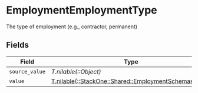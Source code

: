 # EmploymentEmploymentType

The type of employment (e.g., contractor, permanent)


## Fields

| Field                                                                                                  | Type                                                                                                   | Required                                                                                               | Description                                                                                            |
| ------------------------------------------------------------------------------------------------------ | ------------------------------------------------------------------------------------------------------ | ------------------------------------------------------------------------------------------------------ | ------------------------------------------------------------------------------------------------------ |
| `source_value`                                                                                         | *T.nilable(::Object)*                                                                                  | :heavy_minus_sign:                                                                                     | N/A                                                                                                    |
| `value`                                                                                                | [T.nilable(::StackOne::Shared::EmploymentSchemasValue)](../../models/shared/employmentschemasvalue.md) | :heavy_minus_sign:                                                                                     | N/A                                                                                                    |
